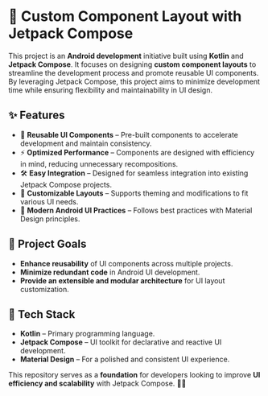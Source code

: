 # 🚀 Custom Component Layout with Jetpack Compose

This project is an **Android development** initiative built using **Kotlin** and **Jetpack Compose**. It focuses on designing **custom component layouts** to streamline the development process and promote reusable UI components. By leveraging Jetpack Compose, this project aims to minimize development time while ensuring flexibility and maintainability in UI design.

## ✨ Features
- 📌 **Reusable UI Components** – Pre-built components to accelerate development and maintain consistency.  
- ⚡ **Optimized Performance** – Components are designed with efficiency in mind, reducing unnecessary recompositions.  
- 🛠 **Easy Integration** – Designed for seamless integration into existing Jetpack Compose projects.  
- 🎨 **Customizable Layouts** – Supports theming and modifications to fit various UI needs.  
- 📱 **Modern Android UI Practices** – Follows best practices with Material Design principles.  

## 🎯 Project Goals
- **Enhance reusability** of UI components across multiple projects.  
- **Minimize redundant code** in Android UI development.  
- **Provide an extensible and modular architecture** for UI layout customization.  

## 🔗 Tech Stack
- **Kotlin** – Primary programming language.  
- **Jetpack Compose** – UI toolkit for declarative and reactive UI development.  
- **Material Design** – For a polished and consistent UI experience.  

This repository serves as a **foundation** for developers looking to improve **UI efficiency and scalability** with Jetpack Compose. 🚀✨
